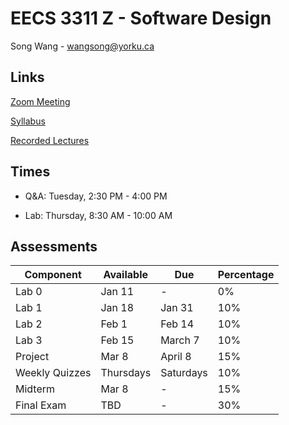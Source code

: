 # EECS 3311 Z - Software Design

Song Wang - wangsong@yorku.ca

## Links

[Zoom Meeting](https://yorku.zoom.us/my/wangsonging)

[Syllabus](Syllabus.pdf)

[Recorded Lectures](https://echo360.ca/section/81085ead-05af-465a-9ba4-c26c176a6ad4/home)

## Times

- Q&A: Tuesday, 2:30 PM - 4:00 PM

- Lab: Thursday, 8:30 AM - 10:00 AM

## Assessments

| Component      | Available | Due       | Percentage |
| -------------- | --------- | --------- | ---------- |
| Lab 0          | Jan 11    | -         | 0%         |
| Lab 1          | Jan 18    | Jan 31    | 10%        |
| Lab 2          | Feb 1     | Feb 14    | 10%        |
| Lab 3          | Feb 15    | March 7   | 10%        |
| Project        | Mar 8     | April 8   | 15%        |
| Weekly Quizzes | Thursdays | Saturdays | 10%        |
| Midterm        | Mar 8     | -         | 15%        |
| Final Exam     | TBD       | -         | 30%        |
